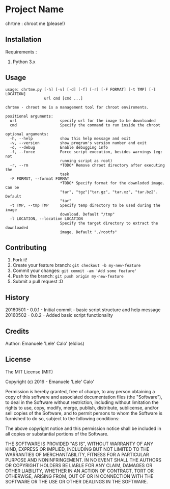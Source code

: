 # Project Name

chrtme : chroot me (please!)

## Installation

Requirements :

1. Python 3.x

## Usage

```
usage: chrtme.py [-h] [-v] [-d] [-f] [-r] [-F FORMAT] [-t TMP] [-l LOCATION]
                 url cmd [cmd ...]

chrtme - chroot me is a management tool for chroot enviroments.

positional arguments:
  url                   specify url for the image to be downloaded
  cmd                   Specify the command to run inside the chroot

optional arguments:
  -h, --help            show this help message and exit
  -v, --version         show program's version number and exit
  -d, --debug           Enable debugging info
  -f, --force           Force script execution, besides warnings (eg: not
                        running script as root)
  -r, --rm              *TODO* Remove chroot directory after executing the
                        task
  -F FORMAT, --format FORMAT
                        *TODO* Specify format for the downloded image. Can be
                        "tar", "tgz"|"tar.gz", "tar.xz", "tar.bz2". Default
                        "tar"
  -t TMP, --tmp TMP     Specify temp directory to be used during the image
                        download. Default "/tmp"
  -l LOCATION, --location LOCATION
                        Specify the target directory to extract the downloaded
                        image. Default "./rootfs"
```

## Contributing

1. Fork it!
2. Create your feature branch: `git checkout -b my-new-feature`
3. Commit your changes: `git commit -am 'Add some feature'`
4. Push to the branch: `git push origin my-new-feature`
5. Submit a pull request :D

## History

20160501 - 0.0.1 - Initial commit - basic script structure and help message
20160502 - 0.0.2 - Added basic script functionality

## Credits

Author: Emanuele 'Lele' Calo' (eldios)

## License

The MIT License (MIT)

Copyright (c) 2016 - Emanuele 'Lele' Calo'

Permission is hereby granted, free of charge, to any person obtaining a copy of this software and associated documentation files (the "Software"), to deal in the Software without restriction, including without limitation the rights to use, copy, modify, merge, publish, distribute, sublicense, and/or sell copies of the Software, and to permit persons to whom the Software is furnished to do so, subject to the following conditions:

The above copyright notice and this permission notice shall be included in all copies or substantial portions of the Software.

THE SOFTWARE IS PROVIDED "AS IS", WITHOUT WARRANTY OF ANY KIND, EXPRESS OR IMPLIED, INCLUDING BUT NOT LIMITED TO THE WARRANTIES OF MERCHANTABILITY, FITNESS FOR A PARTICULAR PURPOSE AND NONINFRINGEMENT. IN NO EVENT SHALL THE AUTHORS OR COPYRIGHT HOLDERS BE LIABLE FOR ANY CLAIM, DAMAGES OR OTHER LIABILITY, WHETHER IN AN ACTION OF CONTRACT, TORT OR OTHERWISE, ARISING FROM, OUT OF OR IN CONNECTION WITH THE SOFTWARE OR THE USE OR OTHER DEALINGS IN THE SOFTWARE.
